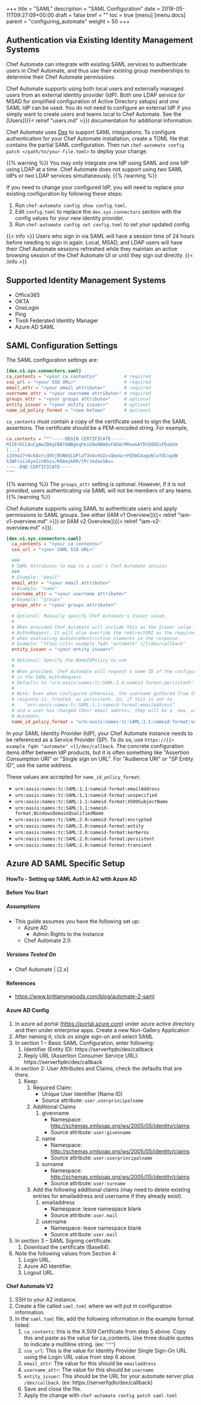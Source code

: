 +++
title = "SAML"
description = "SAML Configuration"
date = 2018-05-11T09:27:09+00:00
draft = false
bref = ""
toc = true
[menu]
  [menu.docs]
    parent = "configuring_automate"
    weight = 50
+++

## Authentication via Existing Identity Management Systems

Chef Automate can integrate with existing SAML services to authenticate users in Chef Automate, and thus use their existing group memberships to determine their Chef Automate permissions.

Chef Automate supports using both local users and externally managed users from an external identity provider (IdP).
Both _one_ LDAP service (or MSAD for simplified configuration of Active Directory setups) and _one_ SAML IdP can be used.
You do not need to configure an external IdP if you simply want to create users and teams local to Chef Automate.
See the [Users]({{< relref "users.md" >}}) documentation for additional information.

Chef Automate uses [Dex](https://github.com/dexidp/dex) to support SAML integrations.
To configure authentication for your Chef Automate installation, create a TOML file that contains the partial SAML configuration.
Then run `chef-automate config patch </path/to/your-file.toml>` to deploy your change.

{{% warning %}}
You may only integrate one IdP using SAML and one IdP using LDAP at a time.
Chef Automate does not support using _two_ SAML IdPs or _two_ LDAP services simultaneously.
{{% /warning %}}

If you need to change your configured IdP, you will need to replace
your existing configuration by following these steps:

1. Run `chef-automate config show config.toml`.
2. Edit `config.toml` to replace the `dex.sys.connectors` section with the config values for your new identity provider.
3. Run `chef-automate config set config.toml` to set your updated config.

{{< info >}}
Users who sign in via SAML will have a session time of 24 hours before needing to sign in again.
Local, MSAD, and LDAP users will have their Chef Automate sessions refreshed while they maintain an active
browsing session of the Chef Automate UI or until they sign out directly.
{{< /info >}}

## Supported Identity Management Systems

- Office365
- OKTA
- OneLogin
- Ping
- Tivoli Federated Identity Manager
- Azure AD SAML

## SAML Configuration Settings

The SAML configuration settings are:

```toml
[dex.v1.sys.connectors.saml]
ca_contents = "<your ca contents>"          # required
sso_url = "<your SSO URL>"                  # required
email_attr = "<your email attribute>"       # required
username_attr = "<your username attribute>" # required
groups_attr = "<your groups attribute>"     # optional
entity_issuer = "<your entity issuer>"      # optional
name_id_policy_format = "<see below>"       # optional
```

`ca_contents` must contain a copy of the certificate used to sign the SAML assertions.
The certificate should be a PEM-encoded string.
For example,

```toml
ca_contents = """-----BEGIN CERTIFICATE-----
MIIE+DCCAuCgAwIBAgIBATANBgkqhkiG9w0BAQsFADAcMRowGAYDVQQDExFDaGVm
[...]
s1V9oZ7+NcK8vtcdXhjB5N65LbPlaT3nbvXGIvsQmoGc+FQ5WI4agoNlofOCogdW
k2WFcoiiKyeIznNScx/K6AeykKR/lPrJedanSA==
-----END CERTIFICATE-----
"""
```

{{% warning %}}
The `groups_attr` setting is optional. However, if it is not provided,
users authenticating via SAML will not be members of any teams.
{{% /warning %}}

Chef Automate supports using SAML to authenticate users and apply permissions to SAML groups. See either [IAM v1 Overview]({{< relref "iam-v1-overview.md" >}}) or [IAM v2 Overview]({{< relref "iam-v2-overview.md" >}}).

```toml
[dex.v1.sys.connectors.saml]
  ca_contents = "<your ca contents>"
  sso_url = "<your SAML SSO URL>"

  ###
  # SAML Attributes to map to a user's Chef Automate session
  ###
  # Example: "email"
  email_attr = "<your email attribute>"
  # Example: "name"
  username_attr = "<your username attribute>"
  # Example: "groups"
  groups_attr = "<your groups attribute>"

  # Optional: Manually specify Chef Automate's Issuer value.
  #
  # When provided Chef Automate will include this as the Issuer value in the SAML
  # AuthnRequest. It will also override the redirectURI as the required audience
  # when evaluating AudienceRestriction elements in the response.
  # Example: "https://{{< example_fqdn "automate" >}}/dex/callback"
  entity_issuer = "<your entity issuer>"

  # Optional: Specify the NameIDPolicy to use
  #
  # When provided, Chef Automate will request a name ID of the configured format
  # in the SAML AuthnRequest.
  # Defaults to "urn:oasis:names:tc:SAML:2.0:nameid-format:persistent".
  #
  # Note: Even when configured otherwise, the username gathered from the SAML
  # response is _treated_ as persistent. So, if this is set to
  #    "urn:oasis:names:tc:SAML:1.1:nameid-format:emailAddress"
  # and a user has changed their email address, they will be a _new_ user to Chef
  # Automate.
  name_id_policy_format = "urn:oasis:names:tc:SAML:1.1:nameid-format:unspecified"
```

In your SAML Identity Provider (IdP), your Chef Automate instance needs to be referenced as a Service Provider (SP).
To do so, use `https://{{< example_fqdn "automate" >}}/dex/callback`.
The concrete configuration items differ between IdP products, but it is often something like "Assertion Consumption URI" or "Single sign on URL".
For "Audience URI" or "SP Entity ID", use the same address.

These values are accepted for `name_id_policy_format`:

 - `urn:oasis:names:tc:SAML:1.1:nameid-format:emailAddress`
 - `urn:oasis:names:tc:SAML:1.1:nameid-format:unspecified`
 - `urn:oasis:names:tc:SAML:1.1:nameid-format:X509SubjectName`
 - `urn:oasis:names:tc:SAML:1.1:nameid-format:WindowsDomainQualifiedName`
 - `urn:oasis:names:tc:SAML:2.0:nameid-format:encrypted`
 - `urn:oasis:names:tc:SAML:2.0:nameid-format:entity`
 - `urn:oasis:names:tc:SAML:2.0:nameid-format:kerberos`
 - `urn:oasis:names:tc:SAML:2.0:nameid-format:persistent`
 - `urn:oasis:names:tc:SAML:2.0:nameid-format:transient`

## Azure AD SAML Specific Setup

#### HowTo - Setting up SAML Auth in A2 with Azure AD

#### Before You Start
##### Assumptions
- This guide assumes you have the following set up:
    - Azure AD
        - Admin Rights to the Instance
    - Chef Automate 2.0

##### Versions Tested On
- Chef Automate | [2.x]

#### References
- https://www.brittanynwoods.com/blog/automate-2-saml

#### Azure AD Config
1. In azure ad portal (https://portal.azure.com) under azure active directory and then under enterprise apps. Create a new Non-Gallery Application
2. After naming it, click on single sign-on and select SAML
3. In section 1 – Basic SAML Configuration, enter following:
   1. Identifier (Entity ID): https://serverfqdn/dex/callback
   1. Reply URL (Assertion Consumer Service URL): https://serverfqdn/dex/callback
4. In section 2: User Attributes and Claims, check the defaults that are there.
   1. Keep:
      1. Required Claim:
         - Unique User Identifier (Name ID)
         - Source attribute: `user.userprincipalname`
      2. Additional Claims 
         1. givenname
            - Namespace:  http://schemas.xmlsoap.org/ws/2005/05/identity/claims
            - Source attribute: `user:givenname`
         1. name
            - Namespace:  http://schemas.xmlsoap.org/ws/2005/05/identity/claims
            - Source attribute: `user:userprincipalname`
         1. surname
            - Namespace:  http://schemas.xmlsoap.org/ws/2005/05/identity/claims
            - Source attribute: `user:surname`
      3. Add the following additional claims (may need to delete existing entries for emailaddress and username if they already exist).
         1. emailaddress
            - Namespace: leave namespace blank
            - Source attribute: `user.mail`
         1. username
            - Namespace: leave namespace blank
            - Source attribute: `user.mail`
5. In section 3 – SAML Signing certificate. 
   1. Download the certificate (Base64).
6. Note the following values from Section 4:
   1. Login URL.
   1. Azure AD Identifier.
   1. Logout URL.

#### Chef Automate V2

1. SSH to your A2 instance.
2. Create a file called `saml.toml` where we will put in configuration information.
3. In the `saml.toml` file, add the following information in the example format listed:
   1. `ca_contents`: this is the X.509 Certificate from step 5 above. Copy this and paste as the value for ca_contents. Use three double quotes to indicate a multiline string. (ex: `"""`)
   1. `sso_url`: This is the value for Identity Provider Single Sign-On URL using the Login URL value from step 6 above.
   1. `email_attr`: The value for this should be `emailaddress`
   1. `username_attr`: The value for this should be `username`
   1. `entity_issuer`: This should be the URL for your automate server plus `/dex/callback`. (ex: https://serverfqdn/dex/callback)
   1. Save and close the file.
   1. Apply the change with `chef-automate config patch saml.toml`
